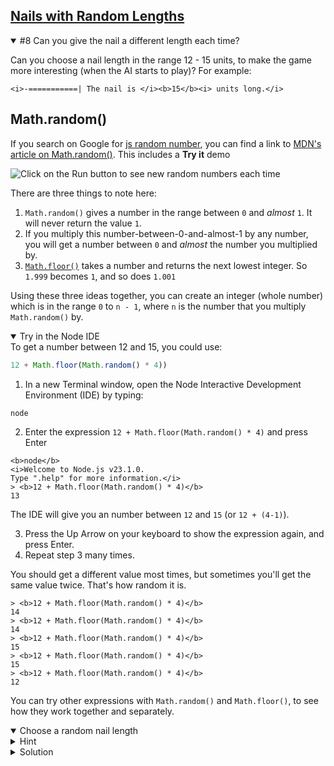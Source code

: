 <!-- Nails with Random Lengths -->
<section
  id="nails-with-random-lengths"
  aria-labelledby="nails-with-random-lengths"
  data-item="Nails with Random Lengths"
>
  <h2><a href="#nails-with-random-lengths">Nails with Random Lengths</a></h2>
  
<details class="challenge" open>
<summary>#8 Can you give the nail a different length each time?</summary>

Can you choose a nail length in the range 12 - 15 units, to make the game more interesting (when the AI starts to play)? For example:

```tex-w
<i>-===========| The nail is </i><b>15</b><i> units long.</i>
```
</details>

## Math.random()

If you search on Google for [js random number](https://www.google.com/search?q=js+random+number), you can find a link to [MDN's article on Math.random()](https://developer.mozilla.org/en-US/docs/Web/JavaScript/Reference/Global_Objects/Math/random). This includes a **Try it** demo

![Click on the Run button to see new random numbers each time](images/TryRandom.webp)

There are three things to note here:

1. `Math.random()` gives a number in the range between `0` and _almost_ `1`. It will never return the value `1`.
2. If you multiply this number-between-0-and-almost-1 by any number, you will get a number between `0` and _almost_ the number you multiplied by.
3. [`Math.floor()`](https://developer.mozilla.org/en-US/docs/Web/JavaScript/Reference/Global_Objects/Math/floor) takes a number and returns the next lowest integer. So `1.999` becomes `1`, and so does `1.001`

Using these three ideas together, you can create an integer (whole number) which is in the range `0` to `n - 1`, where `n` is the number that you multiply `Math.random()` by.

<details class="sandbox" open>
<summary>Try in the Node IDE</summary>
To get a number between 12 and 15, you could use:

```javascript
12 + Math.floor(Math.random() * 4))
```

1. In a new Terminal window, open the Node Interactive Development Environment (IDE) by typing:

```tex-w
node
```

2. Enter the expression `12 + Math.floor(Math.random() * 4)` and press Enter

```tex-w
<b>node</b>
<i>Welcome to Node.js v23.1.0.
Type ".help" for more information.</i>
> <b>12 + Math.floor(Math.random() * 4)</b>
13
```

The IDE will give you an number between `12` and `15` (or `12 + (4-1)`).

3. Press the Up Arrow on your keyboard to show the expression again, and press Enter.
4. Repeat step 3 many times.

You should get a different value most times, but sometimes you'll get the same value twice. That's how random it is.

```tex-w
> <b>12 + Math.floor(Math.random() * 4)</b>
14
> <b>12 + Math.floor(Math.random() * 4)</b>
14
> <b>12 + Math.floor(Math.random() * 4)</b>
15
> <b>12 + Math.floor(Math.random() * 4)</b>
15
> <b>12 + Math.floor(Math.random() * 4)</b>
12
```

You can try other expressions with `Math.random()` and `Math.floor()`, to see how they work together and separately.

</details>

<details class="challenge" open>
<summary>Choose a random nail length</summary>
 
<details class="hint">
<summary>Hint</summary>
Instead of `initial = 12`, you can use the new trick that you have learnt with `Math.random()

</details>

<details class="solution">
<summary>Solution</summary>

You just need to change one line.

```javascript-
<i>const {
  keyInYN,
  keyInSelect
} = require('readline-sync')

const rules = `Let's knock a nail into this computer!

* Each player takes a turn to hit the nail once.
* A player can hit the nail in one of three ways:
  gently, firmly, hard.
* Depending on the force used, the nail will be
  driven more or less deeply into the Terminal.
* The player who knocks the nail all the way in
  is the winner.

Are you ready?
`
const whoStarts = `If you want to start, type Y.
If you want me to start press any other key. `
const nailIs    = "The nail is "
const long      = " units long."
const clear     = "\x1B[1A\x1B[K"
const strength  = [
  'gently',
  'firmly',
  'hard'
]
const question = 'How hard do you plan to hit?'
const hit      = "You hit the nail "
const win      = `
You win!
`

const initial = 12 </i><b>+ Math.floor(Math.random() * 4)</b><i>
let length    = initial
let toDelete  = 14
let prompt    = nailIs + length + long
let started   = false
let force
let nail

console.log(rules)
let player = keyInYN(whoStarts)

while (length > 0) {
  if (!started) {
    nail = "-" + "=".repeat(length - 1) + "|"
  } else {
    nail = "=".repeat(length) + "|"
  }

  console.log(clear.repeat(toDelete))
  console.log(nail, prompt)

  if (player) { // it's the human player's turn
    const index = keyInSelect(strength, question)
    force = Math.min(index + 1, length)
    prompt = " ".repeat(initial - length + force)
           + hit + strength[index] + "."
    toDelete = 7
  } else { // it's the AI's turn to play
    console.log(`The AI is not ready yet.
  You'll have to play solo.`)
    player = true
    force = 0
  }

  length = length - force
  started = true
}

console.log(clear.repeat(toDelete))
console.log("|", prompt)
console.log(win)</i>
```
 
 
 </details>

</details>

</section>